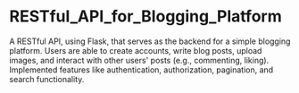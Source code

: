 # RESTful_API_for_Blogging_Platform
A RESTful API, using Flask, that serves as the backend for a simple blogging platform. Users are able to create accounts, write blog posts, upload images, and interact with other users' posts (e.g., commenting, liking). Implemented features like authentication, authorization, pagination, and search functionality.
